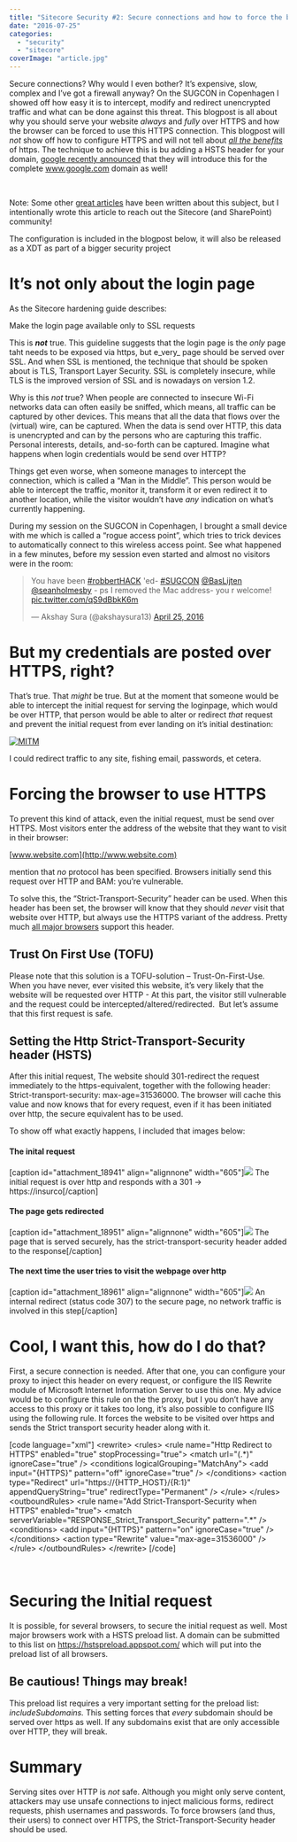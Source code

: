 ```yaml
---
title: "Sitecore Security #2: Secure connections and how to force the browser to use the secure connection"
date: "2016-07-25"
categories: 
  - "security"
  - "sitecore"
coverImage: "article.jpg"
---
```


Secure connections? Why would I even bother? It’s expensive, slow, complex and I’ve got a firewall anyway? On the SUGCON in Copenhagen I showed off how easy it is to intercept, modify and redirect unencrypted traffic and what can be done against this threat. This blogpost is all about why you should serve your website _always_ and _fully_ over HTTPS and how the browser can be forced to use this HTTPS connection. This blogpost will _not_ show off how to configure HTTPS and will not tell about _[all the benefits](https://www.troyhunt.com/i-wanna-go-fast-https-massive-speed-advantage/)_ of https. The technique to achieve this is bu adding a HSTS header for your domain, [google recently announced](https://security.googleblog.com/2016/07/bringing-hsts-to-wwwgooglecom.html) that they will introduce this for the complete www.google.com domain as well!

 

Note: Some other [great articles](https://www.troyhunt.com/understanding-http-strict-transport/) have been written about this subject, but I intentionally wrote this article to reach out the Sitecore (and SharePoint) community!

The configuration is included in the blogpost below, it will also be released as a XDT as part of a bigger security project

# It’s not only about the login page

As the Sitecore hardening guide describes:

Make the login page available only to SSL requests

This is **_not_** true. This guideline suggests that the login page is the _only_ page taht needs to be exposed via https, but e_very_ page should be served over SSL. And when SSL is mentioned, the technique that should be spoken about is TLS, Transport Layer Security. SSL is completely insecure, while TLS is the improved version of SSL and is nowadays on version 1.2.

Why is this _not_ true? When people are connected to insecure Wi-Fi networks data can often easily be sniffed, which means, all traffic can be captured by other devices. This means that all the data that flows over the (virtual) wire, can be captured. When the data is send over HTTP, this data is unencrypted and can by the persons who are capturing this traffic. Personal interests, details, and-so-forth can be captured. Imagine what happens when login credentials would be send over HTTP?

Things get even worse, when someone manages to intercept the connection, which is called a “Man in the Middle”. This person would be able to intercept the traffic, monitor it, transform it or even redirect it to another location, while the visitor wouldn’t have _any_ indication on what’s currently happening.

During my session on the SUGCON in Copenhagen, I brought a small device with me which is called a “rogue access point”, which tries to trick devices to automatically connect to this wireless access point. See what happened in a few minutes, before my session even started and almost no visitors were in the room:

<blockquote class="twitter-tweet" data-lang="en"><p dir="ltr" lang="en">You have been <a href="https://twitter.com/hashtag/robbertHACK?src=hash">#robbertHACK</a> 'ed- <a href="https://twitter.com/hashtag/SUGCON?src=hash">#SUGCON</a> <a href="https://twitter.com/BasLijten">@BasLijten</a> <a href="https://twitter.com/seanholmesby">@seanholmesby</a> - ps I removed the Mac address- you r welcome! <a href="https://t.co/qS9dBbkK6m">pic.twitter.com/qS9dBbkK6m</a></p>— Akshay Sura (@akshaysura13) <a href="https://twitter.com/akshaysura13/status/724599867218100226">April 25, 2016</a></blockquote>
<script src="//platform.twitter.com/widgets.js" async charset="utf-8"></script>

# But my credentials are posted over HTTPS, right?

That’s true. That _might_ be true. But at the moment that someone would be able to intercept the initial request for serving the loginpage, which would be over HTTP, that person would be able to alter or redirect _that_ request and prevent the initial request from ever landing on it’s initial destination:

[![MITM](images/MITM-300x169.png)](http://blog.baslijten.com/wp-content/uploads/2016/07/MITM.png)

I could redirect traffic to any site, fishing email, passwords, et cetera.

# Forcing the browser to use HTTPS

To prevent this kind of attack, even the initial request, must be send over HTTPS. Most visitors enter the address of the website that they want to visit in their browser:

[www.website.com](http://www.website.com)

mention that _no_ protocol has been specified. Browsers initially send this request over HTTP and BAM: you’re vulnerable.

To solve this, the “Strict-Transport-Security” header can be used. When this header has been set, the browser will know that they should _never_ visit that website over HTTP, but always use the HTTPS variant of the address. Pretty much [all major browsers](http://caniuse.com/#feat=stricttransportsecurity) support this header.

## Trust On First Use (TOFU)

Please note that this solution is a TOFU-solution – Trust-On-First-Use. When you have never, ever visited this website, it’s very likely that the website will be requested over HTTP - At this part, the visitor still vulnerable and the request could be intercepted/altered/redirected.  But let’s assume that this first request is safe.

## Setting the Http Strict-Transport-Security header (HSTS)

After this initial request, The website should 301-redirect the request immediately to the https-equivalent, together with the following header: Strict-transport-security: max-age=31536000. The browser will cache this value and now knows that for every request, even if it has been initiated over http, the secure equivalent has to be used.

To show off what exactly happens, I included that images below:

#### The inital request

\[caption id="attachment\_18941" align="alignnone" width="605"\]![](images/img_579488481f2f7.png) The initial request is over http and responds with a 301 -> https://insurco\[/caption\]

#### The page gets redirected

\[caption id="attachment\_18951" align="alignnone" width="605"\]![](images/img_57948885e4eb6.png) The page that is served securely, has the strict-transport-security header added to the response\[/caption\]

#### The next time the user tries to visit the webpage over http

\[caption id="attachment\_18961" align="alignnone" width="605"\]![](images/img_579488a1df1d3.png) An internal redirect (status code 307) to the secure page, no network traffic is involved in this step\[/caption\]

# Cool, I want this, how do I do that?

First, a secure connection is needed. After that one, you can configure your proxy to inject this header on every request, or configure the IIS Rewrite module of Microsoft Internet Information Server to use this one. My advice would be to configure this rule on the the proxy, but I you don’t have any access to this proxy or it takes too long, it’s also possible to configure IIS using the following rule. It forces the website to be visited over https and sends the Strict transport security header along with it.

\[code language="xml"\] &lt;rewrite&gt; &lt;rules&gt; &lt;rule name="Http Redirect to HTTPS" enabled="true" stopProcessing="true"&gt; &lt;match url="(.\*)" ignoreCase="true" /&gt; &lt;conditions logicalGrouping="MatchAny"&gt; &lt;add input="{HTTPS}" pattern="off" ignoreCase="true" /&gt; &lt;/conditions&gt; &lt;action type="Redirect" url="https://{HTTP\_HOST}/{R:1}" appendQueryString="true" redirectType="Permanent" /&gt; &lt;/rule&gt; &lt;/rules&gt; &lt;outboundRules&gt; &lt;rule name="Add Strict-Transport-Security when HTTPS" enabled="true"&gt; &lt;match serverVariable="RESPONSE\_Strict\_Transport\_Security" pattern=".\*" /&gt; &lt;conditions&gt; &lt;add input="{HTTPS}" pattern="on" ignoreCase="true" /&gt; &lt;/conditions&gt; &lt;action type="Rewrite" value="max-age=31536000" /&gt; &lt;/rule&gt; &lt;/outboundRules&gt; &lt;/rewrite&gt; \[/code\]

 

# Securing the Initial request

It is possible, for several browsers, to secure the initial request as well. Most major browsers work with a HSTS preload list. A domain can be submitted to this list on https://hstspreload.appspot.com/ which will put into the preload list of all browsers.

## Be cautious! Things may break!

This preload list requires a very important setting for the preload list: _includeSubdomains._ This setting forces that _every_ subdomain should be served over https as well. If any subdomains exist that are only accessible over HTTP, they will break.

# Summary

Serving sites over HTTP is _not_ safe. Although you might only serve content, attackers may use unsafe connections to inject malicious forms, redirect requests, phish usernames and passwords. To force browsers (and thus, their users) to connect over HTTPS, the Strict-Transport-Security header should be used.

